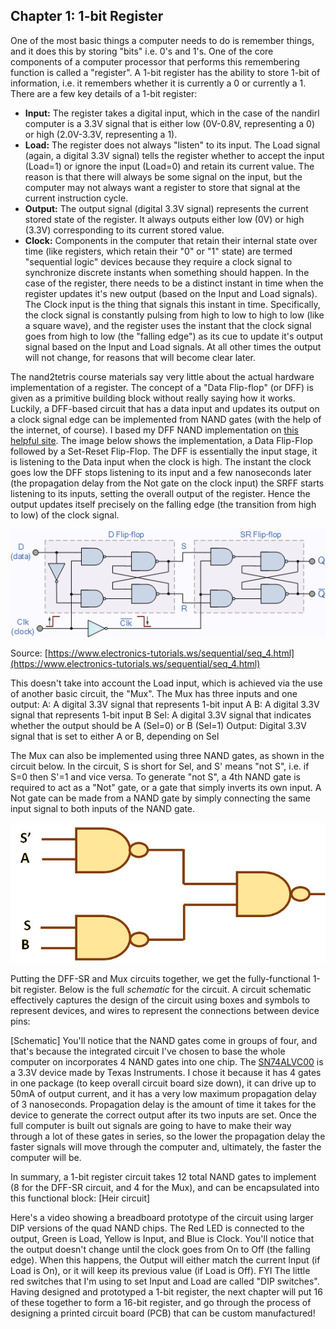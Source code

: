 ## Chapter 1: 1-bit Register
One of the most basic things a computer needs to do is remember things, and it does this by storing "bits" i.e. 0's and 1's. One of the core components of a computer processor that performs this remembering function is called a "register". A 1-bit register has the ability to store 1-bit of information, i.e. it remembers whether it is currently a 0 or currently a 1. There are a few key details of a 1-bit register:

* **Input:** The register takes a digital input, which in the case of the nandirl computer is a 3.3V signal that is either low (0V-0.8V, representing a 0) or high (2.0V-3.3V, representing a 1).
* **Load:** The register does not always "listen" to its input. The Load signal (again, a digital 3.3V signal) tells the register whether to accept the input (Load=1) or ignore the input (Load=0) and retain its current value. The reason is that there will always be some signal on the input, but the computer may not always want a register to store that signal at the current instruction cycle.
* **Output:** The output signal (digital 3.3V signal) represents the current stored state of the register. It always outputs either low (0V) or high (3.3V) corresponding to its current stored value.
* **Clock:** Components in the computer that retain their internal state over time (like registers, which retain their "0" or "1" state) are termed "sequential logic" devices because they require a clock signal to synchronize discrete instants when something should happen. In the case of the register, there needs to be a distinct instant in time when the register updates it's new output (based on the Input and Load signals). The Clock input is the thing that signals this instant in time. Specifically, the clock signal is constantly pulsing from high to low to high to low (like a square wave), and the register uses the instant that the clock signal goes from high to low (the "falling edge") as its cue to update it's output signal based on the Input and Load signals. At all other times the output will not change, for reasons that will become clear later.

The nand2tetris course materials say very little about the actual hardware implementation of a register. The concept of a "Data Flip-flop" (or DFF) is given as a primitive building block without really saying how it works. Luckily, a DFF-based circuit that has a data input and updates its output on a clock signal edge can be implemented from NAND gates (with the help of the internet, of course). I based my DFF NAND implementation on [this helpful site](https://www.electronics-tutorials.ws/sequential/seq_4.html). The image below shows the implementation, a Data Flip-Flop followed by a Set-Reset Flip-Flop. The DFF is essentially the input stage, it is listening to the Data input when the clock is high. The instant the clock goes low the DFF stops listening to its input and a few nanoseconds later (the propagation delay from the Not gate on the clock input) the SRFF starts listening to its inputs, setting the overall output of the register. Hence the output updates itself precisely on the falling edge (the transition from high to low) of the clock signal.

![DFF SR Latch circuit](assets/DFF_NAND.png)

Source: [https://www.electronics-tutorials.ws/sequential/seq_4.html](https://www.electronics-tutorials.ws/sequential/seq_4.html)

This doesn't take into account the Load input, which is achieved via the use of another basic circuit, the "Mux". The Mux has three inputs and one output:
A: A digital 3.3V signal that represents 1-bit input A
B: A digital 3.3V signal that represents 1-bit input B
Sel: A digital 3.3V signal that indicates whether the output should be A (Sel=0) or B (Sel=1)
Output: Digital 3.3V signal that is set to either A or B, depending on Sel

The Mux can also be implemented using three NAND gates, as shown in the circuit below. In the circuit, S is short for Sel, and S' means "not S", i.e. if S=0 then S'=1 and vice versa. To generate "not S", a 4th NAND gate is required to act as a "Not" gate, or a gate that simply inverts its own input. A Not gate can be made from a NAND gate by simply connecting the same input signal to both inputs of the NAND gate.

![Mux NAND gate implementation](assets/Mux_NAND.jpg)

Putting the DFF-SR and Mux circuits together, we get the fully-functional 1-bit register. Below is the full *schematic* for the circuit. A circuit schematic effectively captures the design of the circuit using boxes and symbols to represent devices, and wires to represent the connections between device pins:

[Schematic]
You'll notice that the NAND gates come in groups of four, and that's because the integrated circuit I've chosen to base the whole computer on incorporates 4 NAND gates into one chip. The [SN74ALVC00](https://www.digikey.com/product-detail/en/texas-instruments/SN74ALVC00DR/296-5101-1-ND/373963) is a 3.3V device made by Texas Instruments. I chose it because it has 4 gates in one package (to keep overall circuit board size down), it can drive up to 50mA of output current, and it has a very low maximum propagation delay of 3 nanoseconds. Propagation delay is the amount of time it takes for the device to generate the correct output after its two inputs are set. Once the full computer is built out signals are going to have to make their way through a lot of these gates in series, so the lower the propagation delay the faster signals will move through the computer and, ultimately, the faster the computer will be.

In summary, a 1-bit register circuit takes 12 total NAND gates to implement (8 for the DFF-SR circuit, and 4 for the Mux), and can be encapsulated into this functional block:
[Heir circuit]

Here's a video showing a breadboard prototype of the circuit using larger DIP versions of the quad NAND chips. The Red LED is connected to the output, Green is Load, Yellow is Input, and Blue is Clock. You'll notice that the output doesn't change until the clock goes from On to Off (the falling edge). When this happens, the Output will either match the current Input (if Load is On), or it will keep its previous value (if Load is Off). FYI The little red switches that I'm using to set Input and Load are called "DIP switches". Having designed and prototyped a 1-bit register, the next chapter will put 16 of these together to form a 16-bit register, and go through the process of designing a printed circuit board (PCB) that can be custom manufactured!
